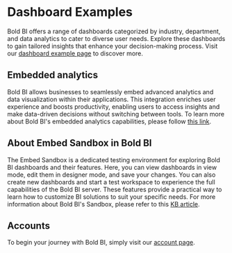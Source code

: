 # Dashboard Examples
Bold BI offers a range of dashboards categorized by industry, department, and data analytics to cater to diverse user needs. Explore these dashboards to gain tailored insights that enhance your decision-making process. Visit our [dashboard example page](https://www.boldbi.com/dashboard-examples/) to discover more.

## Embedded analytics
Bold BI allows businesses to seamlessly embed advanced analytics and data visualization within their applications. This integration enriches user experience and boosts productivity, enabling users to access insights and make data-driven decisions without switching between tools. To learn more about Bold BI's embedded analytics capabilities, please follow [this link](https://www.boldbi.com/embedded-analytics/).

## About Embed Sandbox in Bold BI
The Embed Sandbox is a dedicated testing environment for exploring Bold BI dashboards and their features. Here, you can view dashboards in view mode, edit them in designer mode, and save your changes. You can also create new dashboards and start a test workspace to experience the full capabilities of the Bold BI server. These features provide a practical way to learn how to customize BI solutions to suit your specific needs. For more information about Bold BI's Sandbox, please refer to this [KB article](https://support.boldbi.com/kb/article/16890/getting-started-with-embed-sandbox-in-bold-bi).

## Accounts
To begin your journey with Bold BI, simply visit our [account page](https://www.boldbi.com/account).


